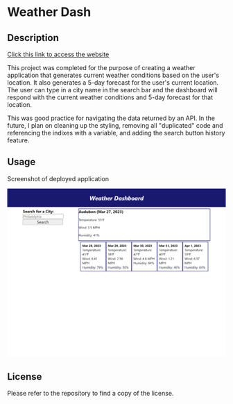 # Weather Dash

## Description

[Click this link to access the website](https://greg-pfeifer.github.io/weather_dash/)

This project was completed for the purpose of creating a weather application that generates current weather conditions based on the user's location. It also generates a 5-day forecast for the user's current location. The user can type in a city name in the search bar and the dashboard will respond with the current weather conditions and 5-day forecast for that location.  

This was good practice for navigating the data returned by an API. In the future, I plan on cleaning up the styling, removing all "duplicated" code and referencing the indixes with a variable, and adding the search button history feature.  

## Usage

Screenshot of deployed application

![Deployed application screenshot](./assets/weather_screenshot.png)

## License

Please refer to the repository to find a copy of the license.